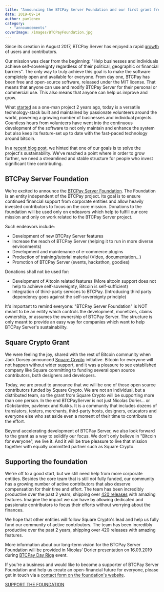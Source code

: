 ```yaml
---
title: "Announcing the BTCPay Server Foundation and our first grant from Square Crypto"
date: 2019-09-14
author: pavlenex
category: 
  - "announcements"
coverImage: /images/BTCPayFoundation.jpg
---
```


Since its creation in August 2017, BTCPay Server has enjoyed a rapid [growth](https://medium.com/@nicolasdorier/btcpay-server-is-growing-5e170452c7c5) of users and contributors.

Our mission was clear from the beginning: "Help businesses and individuals achieve self-sovereignty regardless of their political, geographic or financial barriers". The only way to truly achieve this goal is to make the software completely open and available for everyone. From day one, BTCPay has been free and open-source software, released under the MIT license. That means that anyone can use and modify BTCPay Server for their personal or commercial use. This also means that anyone can help us improve and grow.

What [started](https://twitter.com/NicolasDorier/status/898378514256207872) as a one-man project 2 years ago, today is a versatile technology-stack built and maintained by passionate volunteers around the world, powering a growing number of businesses and individual projects. Countless hours from volunteers have went into the continuous development of the software to not only maintain and enhance the system but also keep its feature-set up to date with the fast-paced technology around bitcoin.

In a [recent blog post](https://blog.btcpayserver.org/this-is-lies-youre-now-obsolete/), we hinted that one of our goals is to solve the project's sustainability. We've reached a point where in order to grow further, we need a streamlined and stable structure for people who invest significant time contributing.

## BTCPay Server Foundation

We're excited to announce the [BTCPay Server Foundation](https://foundation.btcpayserver.org/). The Foundation is an entity independent of the BTCPay project. Its goal is to ensure continued financial support from corporate entities and allow heavily invested contributors to focus on the core mission. Donations to the foundation will be used only on endeavors which help to fulfill our core mission and only on work related to the BTCPay Server project.

Such endeavors include:

- Development of new BTCPay Server features
- Increase the reach of BTCPay Server (helping it to run in more diverse environments)
- Development and maintenance of e-commerce plugins
- Production of training/tutorial material (Video, documentation...)
- Promotion of BTCPay Server (events, hackathon, goodies)

Donations shall not be used for:

- Development of Altcoin related features (More altcoin support does not help to achieve self-sovereignty, Bitcoin is self-sufficient)
- Integration of third-party services to BTCPay. (Introducing third party dependency goes against the self-sovereignty principle)

It's important to remind everyone: "BTCPay Server Foundation" is NOT meant to be an entity which controls the development, monetizes, claims ownership, or assumes the ownership of BTCPay Server. The structure is only meant to provide an easy way for companies which want to help BTCPay Server's sustainability.

## Square Crypto Grant

We were feeling the joy, shared with the rest of Bitcoin community when Jack Dorsey announced [Square Crypto](https://twitter.com/sqcrypto) initiative. Bitcoin for everyone will not happen without wider support, and it was a pleasure to see established company like Square committing to funding several open source contributors, both designers and developers.

Today, we are proud to announce that we will be one of those open source contributors funded by Square Crypto. We are not an individual, but a distributed team, so the grant from Square Crypto will be supporting more than one person. In the end BTCPayServer is not just Nicolas Dorier... or r0ckstardev, pavlenex and Kukks. It is a community that includes dozens of translators, testers, merchants, third-party hosts, designers, educators and everyone else who set aside even a moment of their time to contribute to the effort.

Beyond accelerating development of BTCPay Server, we also look forward to the grant as a way to solidify our focus. We don't only believe in "Bitcoin for everyone", we live it. And it will be true pleasure to live that mission together with equally committed partner such as Square Crypto.

## Supporting the foundation

We're off to a good start, but we still need help from more corporate entities. Besides the core team that is still not fully funded, our community has a growing number of active contributors that also deserve compensation for their time and effort. The team has been incredibly productive over the past 2 years, shipping over [420 releases](https://github.com/btcpayserver/btcpayserver/releases) with amazing features. Imagine the impact we can have by allowing dedicated and passionate contributors to focus their efforts without worrying about the finances.

We hope that other entities will follow Square Crypto's lead and help us fully fund our community of active contributors. The team has been incredibly productive over the past 2 years, shipping over 420 releases with amazing features.

More information about our long-term vision for the BTCPay Server Foundation will be provided in Nicolas' Dorier presentation on 16.09.2019 during [BTCPay Day Riga](https://blog.btcpayserver.org/btcpay-day-2019/) event.

If you're a business and would like to become a supporter of BTCPay Server Foundation and help us create an open-financial future for everyone, please get in touch via a [contact form on the foundation's website](https://foundation.btcpayserver.org/).

[SUPPORT THE FOUNDATION](https://foundation.btcpayserver.org/)
